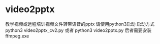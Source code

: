 # video2pptx
教学视频或远程培训视频文件转带语音的pptx
请使用python3启动
启动方式
python3 video2pptx_cv2.py
或者
python3 video2pptx.py
后者需要安装ffmpeg.exe
